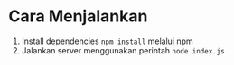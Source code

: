 # Cara Menjalankan

1. Install dependencies `npm install` melalui npm
2. Jalankan server menggunakan perintah `node index.js`
